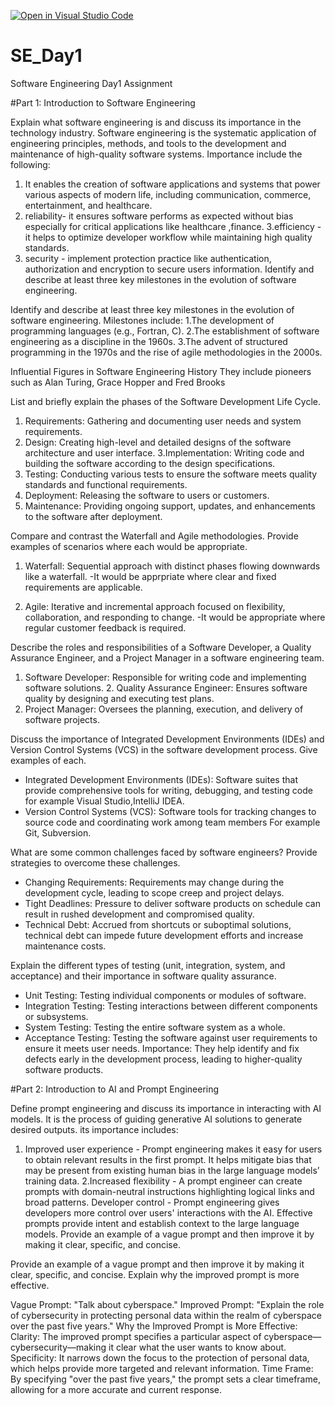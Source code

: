 [![Open in Visual Studio Code](https://classroom.github.com/assets/open-in-vscode-2e0aaae1b6195c2367325f4f02e2d04e9abb55f0b24a779b69b11b9e10269abc.svg)](https://classroom.github.com/online_ide?assignment_repo_id=18366735&assignment_repo_type=AssignmentRepo)
# SE_Day1
Software Engineering Day1 Assignment

#Part 1: Introduction to Software Engineering

Explain what software engineering is and discuss its importance in the technology industry.
 Software engineering is the systematic application of engineering principles, methods, and tools to the development and maintenance of high-quality software systems. 
 Importance include the following:
1. It enables the creation of software applications and systems that power various aspects of modern life, including communication, commerce, entertainment, and healthcare.
2. reliability- it ensures software performs as expected without bias especially for critical applications like healthcare ,finance. 
3.efficiency - it helps to optimize developer workflow while maintaining high quality standards.
4. security - implement protection practice like authentication, authorization and encryption to secure users information. Identify and describe at least three key milestones in the evolution of software engineering.

Identify and describe at least three key milestones in the evolution of software engineering.
 Milestones include:
 1.The development of programming languages (e.g., Fortran, C).
 2.The establishment of software engineering as a discipline in the 1960s.
 3.The advent of structured programming in the 1970s and the rise of agile methodologies in the 2000s.
 
Influential Figures in Software Engineering History
They include pioneers such as Alan Turing, Grace Hopper and Fred Brooks

List and briefly explain the phases of the Software Development Life Cycle.
  1. Requirements: Gathering and documenting user needs and system requirements.
  2. Design: Creating high-level and detailed designs of the software architecture and user interface.
  3.Implementation: Writing code and building the software according to the design specifications.
  4. Testing: Conducting various tests to ensure the software meets quality standards and functional requirements.
  5. Deployment: Releasing the software to users or customers.
  6. Maintenance: Providing ongoing support, updates, and enhancements to the software after deployment.


Compare and contrast the Waterfall and Agile methodologies. Provide examples of scenarios where each would be appropriate.
  1. Waterfall: Sequential approach with distinct phases  flowing downwards like a waterfall.
            -It would be apprpriate where clear and fixed requirements are applicable.
           
  3. Agile: Iterative and incremental approach focused on flexibility, collaboration, and responding to change.
              -It would be appropriate  where regular customer feedback is required.
     
Describe the roles and responsibilities of a Software Developer, a Quality Assurance Engineer, and a Project Manager in a software engineering team.
 1. Software Developer: Responsible for writing code and implementing software solutions.
    2. Quality Assurance Engineer: Ensures software quality by designing and executing test plans.
  3. Project Manager: Oversees the planning, execution, and delivery of software projects.
  

Discuss the importance of Integrated Development Environments (IDEs) and Version Control Systems (VCS) in the software development process. Give examples of each.
 - Integrated Development Environments (IDEs): Software suites that provide comprehensive tools for writing, debugging, and testing code  for example Visual Studio,IntelliJ IDEA.
  - Version Control Systems (VCS): Software tools for tracking changes to source code and coordinating work among team members For example Git, Subversion.


What are some common challenges faced by software engineers? Provide strategies to overcome these challenges.
 - Changing Requirements: Requirements may change during the development cycle, leading to scope creep and project delays.
  - Tight Deadlines: Pressure to deliver software products on schedule can result in rushed development and compromised quality.
  - Technical Debt: Accrued from shortcuts or suboptimal solutions, technical debt can impede future development efforts and increase maintenance costs.


Explain the different types of testing (unit, integration, system, and acceptance) and their importance in software quality assurance.
  - Unit Testing: Testing individual components or modules of software.
  - Integration Testing: Testing interactions between different components or subsystems.
  - System Testing: Testing the entire software system as a whole.
  - Acceptance Testing: Testing the software against user requirements to ensure it meets user needs.
   Importance: They help identify and fix defects early in the development process, leading to higher-quality software products.

#Part 2: Introduction to AI and Prompt Engineering


Define prompt engineering and discuss its importance in interacting with AI models.
 It is the process of guiding generative AI solutions to generate desired outputs.
 its importance includes:
1. Improved user experience - Prompt engineering makes it easy for users to obtain relevant results in the first prompt. It helps mitigate bias that may be present from existing human bias in the large language models’ training data.
2.Increased flexibility - A prompt engineer can create prompts with domain-neutral instructions highlighting logical links and broad patterns.
Developer control - Prompt engineering gives developers more control over users' interactions with the AI. Effective prompts provide intent and establish context to the large language models. Provide an example of a vague prompt and then improve it by making it clear, specific, and concise.


Provide an example of a vague prompt and then improve it by making it clear, specific, and concise. Explain why the improved prompt is more effective.

Vague Prompt:
"Talk about cyberspace."
Improved Prompt:
"Explain the role of cybersecurity in protecting personal data within the realm of cyberspace over the past five years."
Why the Improved Prompt is More Effective:
Clarity: The improved prompt specifies a particular aspect of cyberspace—cybersecurity—making it clear what the user wants to know about.
Specificity: It narrows down the focus to the protection of personal data, which helps provide more targeted and relevant information.
Time Frame: By specifying "over the past five years," the prompt sets a clear timeframe, allowing for a more accurate and current response.



